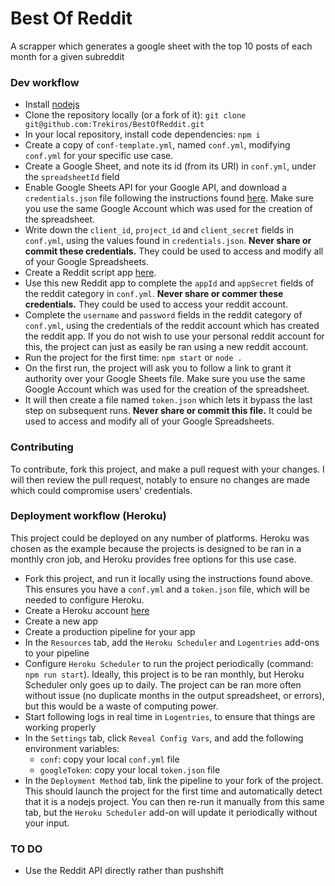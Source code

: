 # Best Of Reddit
A scrapper which generates a google sheet with the top 10 posts of each month for a given subreddit

### Dev workflow
* Install [nodejs](https://nodejs.org/en/)
* Clone the repository locally (or a fork of it): `git clone git@github.com:Trekiros/BestOfReddit.git`
* In your local repository, install code dependencies: `npm i`
* Create a copy of `conf-template.yml`, named `conf.yml`, modifying `conf.yml` for your specific use case.
* Create a Google Sheet, and note its id (from its URI) in `conf.yml`, under the `spreadsheetId` field
* Enable Google Sheets API for your Google API, and download a `credentials.json` file following the instructions found [here](https://developers.google.com/sheets/api/quickstart/nodejs). Make sure you use the same Google Account which was used for the creation of the spreadsheet.
* Write down the `client_id`, `project_id` and `client_secret` fields in `conf.yml`, using the values found in `credentials.json`. **Never share or commit these credentials.** They could be used to access and modify all of your Google Spreadsheets.
* Create a Reddit script app [here](https://www.reddit.com/prefs/apps).
* Use this new Reddit app to complete the `appId` and `appSecret` fields of the reddit category in `conf.yml`. **Never share or commer these credentials.** They could be used to access your reddit account.
* Complete the `username` and `password` fields in the reddit category of `conf.yml`, using the credentials of the reddit account which has created the reddit app. If you do not wish to use your personal reddit account for this, the project can just as easily be ran using a new reddit account.
* Run the project for the first time: `npm start` or `node .`
* On the first run, the project will ask you to follow a link to grant it authority over your Google Sheets file. Make sure you use the same Google Account which was used for the creation of the spreadsheet.
* It will then create a file named `token.json` which lets it bypass the last step on subsequent runs. **Never share or commit this file.** It could be used to access and modify all of your Google Spreadsheets.

### Contributing
To contribute, fork this project, and make a pull request with your changes. 
I will then review the pull request, notably to ensure no changes are made which could compromise users' credentials.

### Deployment workflow (Heroku)
This project could be deployed on any number of platforms. Heroku was chosen as the example because the projects is designed to be ran in a monthly cron job, and Heroku provides free options for this use case.

* Fork this project, and run it locally using the instructions found above. This ensures you have a `conf.yml` and a `token.json` file, which will be needed to configure Heroku.
* Create a Heroku account [here](https://signup.heroku.com/)
* Create a new app
* Create a production pipeline for your app
* In the `Resources` tab, add the `Heroku Scheduler` and `Logentries` add-ons to your pipeline
* Configure `Heroku Scheduler` to run the project periodically (command: `npm run start`). Ideally, this project is to be ran monthly, but Heroku Scheduler only goes up to daily. The project can be ran more often without issue (no duplicate months in the output spreadsheet, or errors), but this would be a waste of computing power.
* Start following logs in real time in `Logentries`, to ensure that things are working properly
* In the `Settings` tab, click `Reveal Config Vars`, and add the following environment variables: 
  * `conf`: copy your local `conf.yml` file
  * `googleToken`: copy your local `token.json` file
* In the `Deployment Method` tab, link the pipeline to your fork of the project. This should launch the project for the first time and automatically detect that it is a nodejs project. You can then re-run it manually from this same tab, but the `Heroku Scheduler` add-on will update it periodically without your input.

### TO DO
- Use the Reddit API directly rather than pushshift
